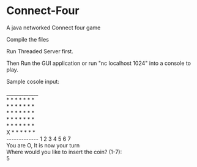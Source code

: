 # Connect-Four
A java networked Connect four game

Compile the files

Run Threaded Server first.

Then Run the GUI application or run "nc localhost 1024" into a console to play.



Sample cosole input:

<div>
<p>_____________<br>
* * * * * * *<br>
* * * * * * *<br>
* * * * * * *<br>
* * * * * * *<br>
* * * * * * *<br>
X * * * * * *<br>
-------------
1 2 3 4 5 6 7<br>
You are O, It is now your turn<br>
Where would you like to insert the coin? (1-7):<br>
5<br>
</p>
</div>
